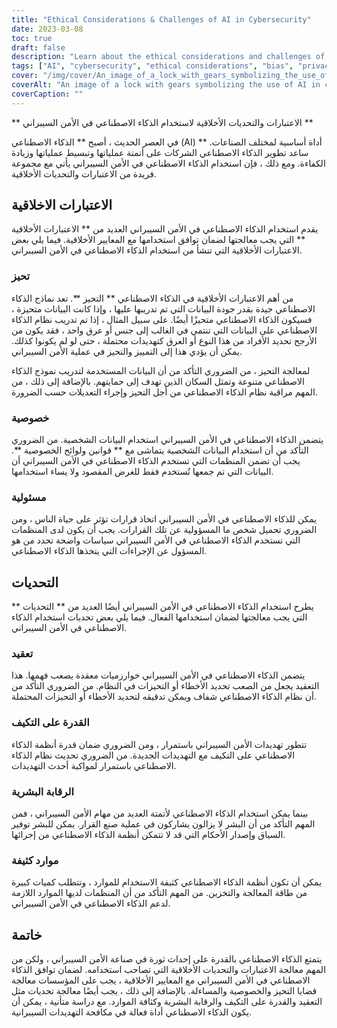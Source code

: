 ```yaml
---
title: "Ethical Considerations & Challenges of AI in Cybersecurity"
date: 2023-03-08
toc: true
draft: false
description: "Learn about the ethical considerations and challenges of using AI in cybersecurity and how they can be addressed for effective use."
tags: ["AI", "cybersecurity", "ethical considerations", "bias", "privacy", "accountability", "complexity", "adaptability", "human oversight", "resource intensity", "data privacy", "machine learning", "threat intelligence", "data protection", "technology", "automation", "cyber threats", "information security", "regulatory compliance", "digital transformation"]
cover: "/img/cover/An_image_of_a_lock_with_gears_symbolizing_the_use_of_AI.png"
coverAlt: "An image of a lock with gears symbolizing the use of AI in cybersecurity, while a human hand is holding a key to illustrate human oversight."
coverCaption: ""
---
```

** الاعتبارات والتحديات الأخلاقية لاستخدام الذكاء الاصطناعي في الأمن السيبراني **  في العصر الحديث ، أصبح ** الذكاء الاصطناعي (AI) ** أداة أساسية لمختلف الصناعات. ساعد تطوير الذكاء الاصطناعي الشركات على أتمتة عملياتها وتبسيط عملياتها وزيادة الكفاءة. ومع ذلك ، فإن استخدام الذكاء الاصطناعي في الأمن السيبراني يأتي مع مجموعة فريدة من الاعتبارات والتحديات الأخلاقية.  ## الاعتبارات الاخلاقية  يقدم استخدام الذكاء الاصطناعي في الأمن السيبراني العديد من ** الاعتبارات الأخلاقية ** التي يجب معالجتها لضمان توافق استخدامها مع المعايير الأخلاقية. فيما يلي بعض الاعتبارات الأخلاقية التي تنشأ من استخدام الذكاء الاصطناعي في الأمن السيبراني.  ### تحيز  من أهم الاعتبارات الأخلاقية في الذكاء الاصطناعي ** التحيز **. تعد نماذج الذكاء الاصطناعي جيدة بقدر جودة البيانات التي تم تدريبها عليها ، وإذا كانت البيانات متحيزة ، فسيكون الذكاء الاصطناعي متحيزًا أيضًا. على سبيل المثال ، إذا تم تدريب نظام الذكاء الاصطناعي على البيانات التي تنتمي في الغالب إلى جنس أو عرق واحد ، فقد يكون من الأرجح تحديد الأفراد من هذا النوع أو العرق كتهديدات محتملة ، حتى لو لم يكونوا كذلك. يمكن أن يؤدي هذا إلى التمييز والتحيز في عملية الأمن السيبراني.  لمعالجة التحيز ، من الضروري التأكد من أن البيانات المستخدمة لتدريب نموذج الذكاء الاصطناعي متنوعة وتمثل السكان الذين تهدف إلى حمايتهم. بالإضافة إلى ذلك ، من المهم مراقبة نظام الذكاء الاصطناعي من أجل التحيز وإجراء التعديلات حسب الضرورة.  ### خصوصية  يتضمن الذكاء الاصطناعي في الأمن السيبراني استخدام البيانات الشخصية. من الضروري التأكد من أن استخدام البيانات الشخصية يتماشى مع ** قوانين ولوائح الخصوصية **. يجب أن تضمن المنظمات التي تستخدم الذكاء الاصطناعي في الأمن السيبراني أن البيانات التي تم جمعها تُستخدم فقط للغرض المقصود ولا يساء استخدامها.  ### مسئولية  يمكن للذكاء الاصطناعي في الأمن السيبراني اتخاذ قرارات تؤثر على حياة الناس ، ومن الضروري تحميل شخص ما المسؤولية عن تلك القرارات. يجب أن يكون لدى المنظمات التي تستخدم الذكاء الاصطناعي في الأمن السيبراني سياسات واضحة تحدد من هو المسؤول عن الإجراءات التي يتخذها الذكاء الاصطناعي.  ## التحديات  يطرح استخدام الذكاء الاصطناعي في الأمن السيبراني أيضًا العديد من ** التحديات ** التي يجب معالجتها لضمان استخدامها الفعال. فيما يلي بعض تحديات استخدام الذكاء الاصطناعي في الأمن السيبراني.  ### تعقيد  يتضمن الذكاء الاصطناعي في الأمن السيبراني خوارزميات معقدة يصعب فهمها. هذا التعقيد يجعل من الصعب تحديد الأخطاء أو التحيزات في النظام. من الضروري التأكد من أن نظام الذكاء الاصطناعي شفاف ويمكن تدقيقه لتحديد الأخطاء أو التحيزات المحتملة.  ### القدرة على التكيف  تتطور تهديدات الأمن السيبراني باستمرار ، ومن الضروري ضمان قدرة أنظمة الذكاء الاصطناعي على التكيف مع التهديدات الجديدة. من الضروري تحديث نظام الذكاء الاصطناعي باستمرار لمواكبة أحدث التهديدات.  ### الرقابة البشرية  بينما يمكن استخدام الذكاء الاصطناعي لأتمتة العديد من مهام الأمن السيبراني ، فمن المهم التأكد من أن البشر لا يزالون يشاركون في عملية صنع القرار. يمكن للبشر توفير السياق وإصدار الأحكام التي قد لا تتمكن أنظمة الذكاء الاصطناعي من إجرائها.  ### موارد كثيفة  يمكن أن تكون أنظمة الذكاء الاصطناعي كثيفة الاستخدام للموارد ، وتتطلب كميات كبيرة من طاقة المعالجة والتخزين. من المهم التأكد من أن المنظمات لديها الموارد اللازمة لدعم الذكاء الاصطناعي في الأمن السيبراني.  ## خاتمة  يتمتع الذكاء الاصطناعي بالقدرة على إحداث ثورة في صناعة الأمن السيبراني ، ولكن من المهم معالجة الاعتبارات والتحديات الأخلاقية التي تصاحب استخدامه. لضمان توافق الذكاء الاصطناعي في الأمن السيبراني مع المعايير الأخلاقية ، يجب على المؤسسات معالجة قضايا التحيز والخصوصية والمساءلة. بالإضافة إلى ذلك ، يجب أيضًا معالجة تحديات مثل التعقيد والقدرة على التكيف والرقابة البشرية وكثافة الموارد. مع دراسة متأنية ، يمكن أن يكون الذكاء الاصطناعي أداة فعالة في مكافحة التهديدات السيبرانية.